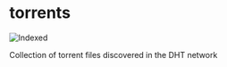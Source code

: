 torrents 
========
![Indexed](https://img.shields.io/badge/indexed-104361-blue)

Collection of torrent files discovered in the DHT network
